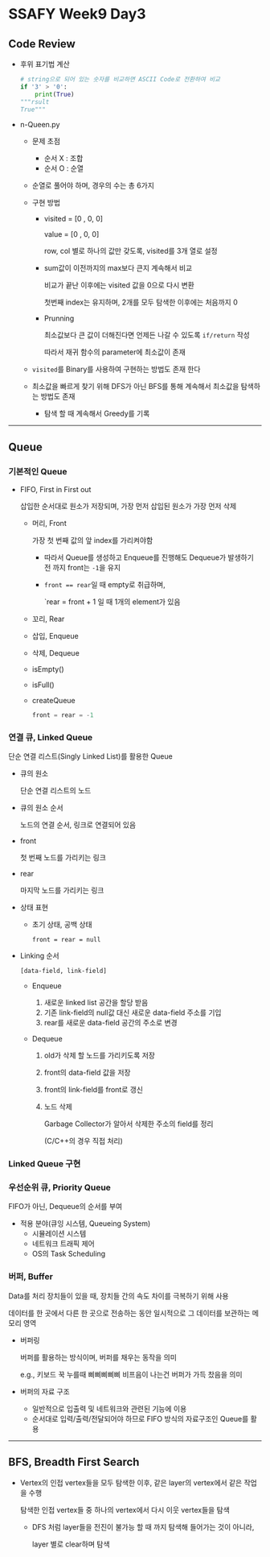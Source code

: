 # SSAFY Week9 Day3

## Code Review

- 후위 표기법 계산

  ```python
  # string으로 되어 있는 숫자를 비교하면 ASCII Code로 전환하여 비교
  if '3' > '0':
      print(True)
  """rsult
  True"""
  ```

  

- n-Queen.py

  - 문제 초점

    - 순서 X : 조합
    - 순서 O : 순열

  - 순열로 풀어야 하며, 경우의 수는 총 6가지

  - 구현 방법

    - visited = [0 , 0, 0]

      value = [0 , 0, 0]

      row, col 별로 하나의  값만 갖도록, visited를 3개 열로 설정

    - sum값이 이전까지의 max보다 큰지 계속해서 비교

      비교가 끝난 이후에는 visited 값을 0으로 다시 변환

      첫번째 index는 유지하며, 2개를 모두 탐색한 이후에는 처음까지 0

    - Prunning

      최소값보다 큰 값이 더해진다면 언제든 나갈 수 있도록 `if/return` 작성

      따라서 재귀 함수의 parameter에 최소값이 존재

  - `visited`를 Binary를 사용하여 구현하는 방법도 존재 한다
  - 최소값을 빠르게 찾기 위해 DFS가 아닌 BFS를 통해 계속해서 최소값을 탐색하는 방법도 존재
    - 탐색 할 때 계속해서 Greedy를 기록

---

## Queue

### 기본적인 Queue

- FIFO, First in First out

  삽입한 순서대로 원소가 저장되며, 가장 먼저 삽입된 원소가 가장 먼저 삭제

  - 머리, Front

    가장 첫 번째 값의 앞 index를 가리켜야함

    - 따라서 Queue를 생성하고 Enqueue를 진행해도 Dequeue가 발생하기 전 까지 front는 `-1`을 유지

    - `front == rear`일 때 empty로 취급하며,

      `rear = front + 1 일 때 1개의 element가 있음

  -  꼬리, Rear

  - 삽입, Enqueue
  - 삭제, Dequeue
  - isEmpty()
  - isFull()

  - createQueue

    ```python
    front = rear = -1
    ```

### 연결 큐, Linked Queue

단순 연결 리스트(Singly Linked List)를 활용한 Queue

- 큐의 원소

  단순 연결 리스트의 노드

- 큐의 원소 순서

  노드의 연결 순서, 링크로 연결되어 있음

- front

  첫 번째 노드를 가리키는 링크

- rear

  마지막 노드를 가리키는 링크

- 상태 표현

  - 초기 상태, 공백 상태

    `front = rear = null`

- Linking 순서

  `[data-field, link-field]`

  - Enqueue

    1. 새로운 linked list 공간을 할당 받음
    2. 기존 link-field의 null값 대신 새로운 data-field 주소를 기입
    3. rear를 새로운 data-field 공간의 주소로 변경

  - Dequeue

    1. old가 삭제 할 노드를 가리키도록 저장

    2. front의 data-field 값을 저장

    3. front의 link-field를 front로 갱신

    4. 노드 삭제

       Garbage Collector가 알아서 삭제한 주소의 field를 정리

       (C/C++의 경우 직접 처리)

### Linked Queue 구현

### 우선순위 큐, Priority Queue

FIFO가 아닌, Dequeue의 순서를 부여

- 적용 분야(큐잉 시스템, Queueing System)
  - 시뮬레이션 시스템
  - 네트워크 트래픽 제어
  - OS의 Task Scheduling

### 버퍼, Buffer

Data를 처리 장치들이 있을 때, 장치들 간의 속도 차이를 극복하기 위해 사용

데이터를 한 곳에서 다른 한 곳으로 전송하는 동안 일시적으로 그 데이터를 보관하는 메모리 영역

- 버퍼링

  버퍼를 활용하는 방식이며, 버퍼를 채우는 동작을 의미

  e.g., 키보드 꾹 누를때 삐삐삐삐삐 비프음이 나는건 버퍼가 가득 찼음을 의미

- 버퍼의 자료 구조

  - 일반적으로 입출력 및 네트워크와 관련된 기능에 이용
  - 순서대로 입력/출력/전달되어야 하므로 FIFO 방식의 자료구조인 Queue를 활용

---

## BFS, Breadth First Search

- Vertex의 인접 vertex들을 모두 탐색한 이후, 같은 layer의 vertex에서 같은 작업을 수행

  탐색한 인접 vertex들 중 하나의 vertex에서 다시 이웃 vertex들을 탐색

  - DFS 처럼 layer들을 전진이 불가능 할 때 까지 탐색해 들어가는 것이 아니라,

    layer 별로 clear하며 탐색